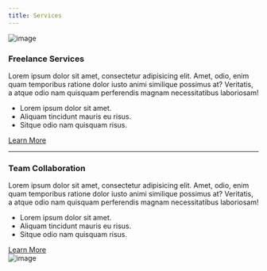 ```yaml
---
title: Services
---
```


<div class="gantry-width-block gantry-width-50">
	<div class="gantry-width-spacer">
		<span class="rt-image">
			<img src="gantry-media://rocketlauncher/pages/services/img-01.jpg" alt="image" />
		</span>
	</div>
</div>

<div class="gantry-width-block gantry-width-50">
	<div class="gantry-width-spacer">
		<h3>Freelance Services</h3>
		<p>Lorem ipsum dolor sit amet, consectetur adipisicing elit. Amet, odio, enim quam temporibus ratione dolor iusto animi similique possimus at? <span class="hidden-tablet hidden-phone">Veritatis, a atque odio nam quisquam perferendis magnam necessitatibus laboriosam!</span></p>
		<ul>
			<li>Lorem ipsum dolor sit amet.</li>
			<li>Aliquam tincidunt mauris eu risus.</li>
			<li>Sitque odio nam quisquam risus.</li>
		</ul>	
		<a href="#" class="readon">Learn More</a>	
	</div>
</div>

<div class="clear"></div><hr />

<div class="gantry-width-block gantry-width-50">
	<div class="gantry-width-spacer">
		<h3>Team Collaboration</h3>
		<p>Lorem ipsum dolor sit amet, consectetur adipisicing elit. Amet, odio, enim quam temporibus ratione dolor iusto animi similique possimus at? <span class="hidden-tablet hidden-phone">Veritatis, a atque odio nam quisquam perferendis magnam necessitatibus laboriosam!</span></p>	
		<ul>
			<li>Lorem ipsum dolor sit amet.</li>
			<li>Aliquam tincidunt mauris eu risus.</li>
			<li>Sitque odio nam quisquam risus.</li>
		</ul>	
		<a href="#" class="readon">Learn More</a>		
	</div>		
</div>

<div class="gantry-width-block gantry-width-50">
	<div class="gantry-width-spacer">
		<span class="rt-image">
			<img src="gantry-media://rocketlauncher/pages/services/img-02.jpg" alt="image" />
		</span>
	</div>
</div>

<div class="clear"></div>